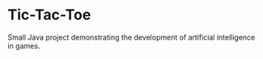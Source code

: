 # Tic-Tac-Toe
Small Java project demonstrating the development of artificial intelligence in games.

